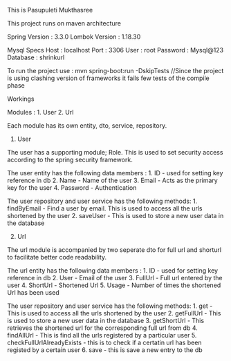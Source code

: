 This is Pasupuleti Mukthasree

This project runs on maven architecture

Spring Version : 3.3.0
Lombok Version : 1.18.30

Mysql Specs
Host        : localhost
Port        : 3306
User        : root
Password    : Mysql@123
Database    : shrinkurl

To run the project use : mvn spring-boot:run -DskipTests //Since the project is using clashing version of frameworks it fails few tests of the compile phase

Workings

Modules :   1. User
            2. Url

Each module has its own entity, dto, service, repository.

1. User

The user has a supporting module; Role. This is used to set security access according to the spring security framework.

The user entity has the following data members :    1. ID       - used for setting key reference in db
                                                    2. Name     - Name of the user
                                                    3. Email    - Acts as the primary key for the user
                                                    4. Password - Authentication


The user repository and user service has the following methods: 1. findByEmail  - Find a user by email. This is used to access all the urls shortened by the user
                                                                2. saveUser     - This is used to store a new user data in the database


2. Url

The url module is accompanied by two seperate dto for full url and shorturl to facilitate better code readability.

The url entity has the following data members : 1. ID       - used for setting key reference in db
                                                2. User     - Email of the user
                                                3. FullUrl  - Full url entered by the user
                                                4. ShortUrl - Shortened Url
                                                5. Usage    - Number of times the shortened Url has been used


The user repository and user service has the following methods: 1. get                          - This is used to access all the urls shortened by the user
                                                                2. getFullUrl                   - This is used to store a new user data in the database
                                                                3. getShortUrl                  - This retrieves the shortened url for the corresponding full url from db
                                                                4. findAllUrl                   - This is find all the urls registered by a particular user
                                                                5. checkFullUrlAlreadyExists    - this is to check if a certatin url has been registed by a certain user
                                                                6. save                         - this is save a new entry to the db

